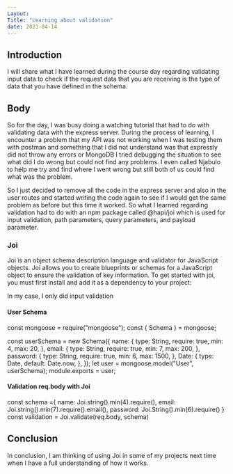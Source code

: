 ```yaml
---
Layout:
Title: "Learning about validation"
date: 2021-04-14
---
```


## Introduction

I will share what I have learned during the course day regarding validating input data to check if the request data that you are receiving is the type of data that you have defined in the schema.

## Body

So for the day, I was busy doing a watching tutorial that had to do with validating data with the express server. During the process of learning, I encounter a problem that my API was not working when I was testing them with postman and something that I did not understand was that expressly did not throw any errors or MongoDB I tried debugging the situation to see what did I do wrong but could not find any problems. I even called Njabulo to help me try and find where I went wrong but still both of us could find what was the problem.

So I just decided to remove all the code in the express server and also in the user routes and started writing the code again to see if I would get the same problem as before but this time it worked. So what I learned regarding validation had to do with an npm package called @hapi/joi which is used for input validation, path parameters, query parameters, and payload parameter.

### Joi

Joi is an object schema description language and validator for JavaScript objects. Joi allows you to create blueprints or schemas for a JavaScript object to ensure the validation of key information. To get started with joi, you must first install and add it as a dependency to your project:

In my case, I only did input validation

#### User Schema

const mongoose = require("mongoose");
const { Schema } = mongoose;

const userSchema = new Schema({
name: {
type: String,
require: true,
min: 4,
max: 20,
},
email: {
type: String,
require: true,
min: 7,
max: 200,
},
password: {
type: String,
require: true,
min: 6,
max: 1500,
},
Date: {
type: Date,
default: Date.now,
},
});
let user = mongoose.model("User", userSchema);
module.exports = user;

#### Validation req.body with Joi

const schema ={
name: Joi.string().min(4).require(),
email: Joi.string().min(7).require().email(),
password: Joi.String().min(6).require()
}
const validation = Joi.validate(req.body, schema)

## Conclusion

In conclusion, I am thinking of using Joi in some of my projects next time when I have a full understanding of how it works.
